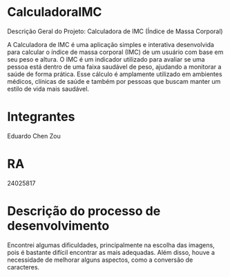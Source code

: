 ﻿# CalculadoraIMC
Descrição Geral do Projeto: Calculadora de IMC (Índice de Massa Corporal)

A Calculadora de IMC é uma aplicação simples e interativa desenvolvida para calcular o índice de massa corporal (IMC) de um usuário com base em seu peso e altura. O IMC é um indicador utilizado para avaliar se uma pessoa está dentro de uma faixa saudável de peso, ajudando a monitorar a saúde de forma prática. Esse cálculo é amplamente utilizado em ambientes médicos, clínicas de saúde e também por pessoas que buscam manter um estilo de vida mais saudável.

# Integrantes
Eduardo Chen Zou

# RA
24025817

# Descrição do processo de desenvolvimento
Encontrei algumas dificuldades, principalmente na escolha das imagens, pois é bastante difícil encontrar as mais adequadas. Além disso, houve a necessidade de melhorar alguns aspectos, como a conversão de caracteres.


